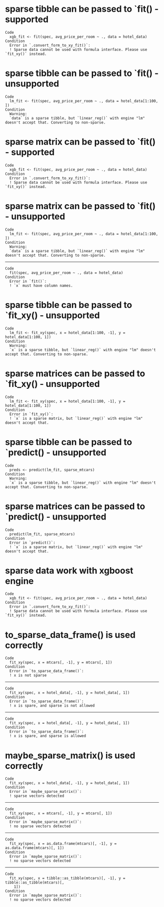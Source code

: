 # sparse tibble can be passed to `fit() - supported

    Code
      xgb_fit <- fit(spec, avg_price_per_room ~ ., data = hotel_data)
    Condition
      Error in `.convert_form_to_xy_fit()`:
      ! Sparse data cannot be used with formula interface. Please use `fit_xy()` instead.

# sparse tibble can be passed to `fit() - unsupported

    Code
      lm_fit <- fit(spec, avg_price_per_room ~ ., data = hotel_data[1:100, ])
    Condition
      Warning:
      `data` is a sparse tibble, but `linear_reg()` with engine "lm" doesn't accept that. Converting to non-sparse.

# sparse matrix can be passed to `fit() - supported

    Code
      xgb_fit <- fit(spec, avg_price_per_room ~ ., data = hotel_data)
    Condition
      Error in `.convert_form_to_xy_fit()`:
      ! Sparse data cannot be used with formula interface. Please use `fit_xy()` instead.

# sparse matrix can be passed to `fit() - unsupported

    Code
      lm_fit <- fit(spec, avg_price_per_room ~ ., data = hotel_data[1:100, ])
    Condition
      Warning:
      `data` is a sparse tibble, but `linear_reg()` with engine "lm" doesn't accept that. Converting to non-sparse.

---

    Code
      fit(spec, avg_price_per_room ~ ., data = hotel_data)
    Condition
      Error in `fit()`:
      ! `x` must have column names.

# sparse tibble can be passed to `fit_xy() - unsupported

    Code
      lm_fit <- fit_xy(spec, x = hotel_data[1:100, -1], y = hotel_data[1:100, 1])
    Condition
      Warning:
      `x` is a sparse tibble, but `linear_reg()` with engine "lm" doesn't accept that. Converting to non-sparse.

# sparse matrices can be passed to `fit_xy() - unsupported

    Code
      lm_fit <- fit_xy(spec, x = hotel_data[1:100, -1], y = hotel_data[1:100, 1])
    Condition
      Error in `fit_xy()`:
      ! `x` is a sparse matrix, but `linear_reg()` with engine "lm" doesn't accept that.

# sparse tibble can be passed to `predict() - unsupported

    Code
      preds <- predict(lm_fit, sparse_mtcars)
    Condition
      Warning:
      `x` is a sparse tibble, but `linear_reg()` with engine "lm" doesn't accept that. Converting to non-sparse.

# sparse matrices can be passed to `predict() - unsupported

    Code
      predict(lm_fit, sparse_mtcars)
    Condition
      Error in `predict()`:
      ! `x` is a sparse matrix, but `linear_reg()` with engine "lm" doesn't accept that.

# sparse data work with xgboost engine

    Code
      xgb_fit <- fit(spec, avg_price_per_room ~ ., data = hotel_data)
    Condition
      Error in `.convert_form_to_xy_fit()`:
      ! Sparse data cannot be used with formula interface. Please use `fit_xy()` instead.

# to_sparse_data_frame() is used correctly

    Code
      fit_xy(spec, x = mtcars[, -1], y = mtcars[, 1])
    Condition
      Error in `to_sparse_data_frame()`:
      ! x is not sparse

---

    Code
      fit_xy(spec, x = hotel_data[, -1], y = hotel_data[, 1])
    Condition
      Error in `to_sparse_data_frame()`:
      ! x is spare, and sparse is not allowed

---

    Code
      fit_xy(spec, x = hotel_data[, -1], y = hotel_data[, 1])
    Condition
      Error in `to_sparse_data_frame()`:
      ! x is spare, and sparse is allowed

# maybe_sparse_matrix() is used correctly

    Code
      fit_xy(spec, x = hotel_data[, -1], y = hotel_data[, 1])
    Condition
      Error in `maybe_sparse_matrix()`:
      ! sparse vectors detected

---

    Code
      fit_xy(spec, x = mtcars[, -1], y = mtcars[, 1])
    Condition
      Error in `maybe_sparse_matrix()`:
      ! no sparse vectors detected

---

    Code
      fit_xy(spec, x = as.data.frame(mtcars)[, -1], y = as.data.frame(mtcars)[, 1])
    Condition
      Error in `maybe_sparse_matrix()`:
      ! no sparse vectors detected

---

    Code
      fit_xy(spec, x = tibble::as_tibble(mtcars)[, -1], y = tibble::as_tibble(mtcars)[,
        1])
    Condition
      Error in `maybe_sparse_matrix()`:
      ! no sparse vectors detected

